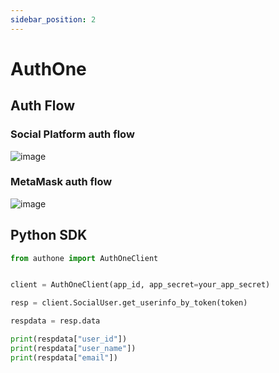 ```yaml
---
sidebar_position: 2
---
```


# AuthOne


## Auth Flow

### Social Platform auth flow

![image](https://github.com/Generative-Labs/Documentation/tree/main/docs/docs/resources/SocialAuthFlow.jpg)

### MetaMask auth flow

![image](https://github.com/Generative-Labs/Documentation/tree/main/docs/docs/resources/MetaMaskAuthFlow.jpg)


## Python SDK

```python
from authone import AuthOneClient


client = AuthOneClient(app_id, app_secret=your_app_secret)

resp = client.SocialUser.get_userinfo_by_token(token)

respdata = resp.data

print(respdata["user_id"])
print(respdata["user_name"])
print(respdata["email"])
```
